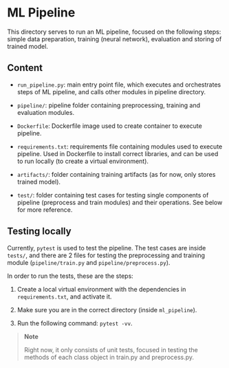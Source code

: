 # ML Pipeline

This directory serves to run an ML pipeline, focused on the following steps: simple data preparation, training (neural network), evaluation and storing of trained model.

## Content

- `run_pipeline.py`: main entry point file, which executes and orchestrates steps of ML pipeline, and calls other modules in pipeline directory.

- `pipeline/`: pipeline folder containing preprocessing, training and evaluation modules.

- `Dockerfile`: Dockerfile image used to create container to execute pipeline.

- `requirements.txt`: requirements file containing modules used to execute pipeline. Used in Dockerfile to install correct libraries, and can be used to run locally (to create a virtual environment).

- `artifacts/`: folder containing training artifacts (as for now, only stores trained model).

- `test/`: folder containing test cases for testing single components of pipeline (preprocess and train modules) and their operations. See below for more reference.

## Testing locally

Currently, `pytest` is used to test the pipeline. The test cases are inside `tests/`, and there are 2 files for testing the preprocessing and training module (`pipeline/train.py` and `pipeline/preprocess.py`).

In order to run the tests, these are the steps:

1. Create a local virtual environment with the dependencies in `requirements.txt`, and activate it.

2. Make sure you are in the correct directory (inside `ml_pipeline`).

3. Run the following command: `pytest -vv`.

>**Note**
>
>Right now, it only consists of unit tests, focused in testing the methods of each class object in train.py and preprocess.py.